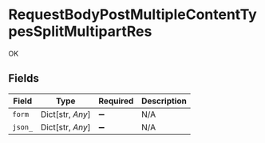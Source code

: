 # RequestBodyPostMultipleContentTypesSplitMultipartRes

OK


## Fields

| Field              | Type               | Required           | Description        |
| ------------------ | ------------------ | ------------------ | ------------------ |
| `form`             | Dict[str, *Any*]   | :heavy_minus_sign: | N/A                |
| `json_`            | Dict[str, *Any*]   | :heavy_minus_sign: | N/A                |